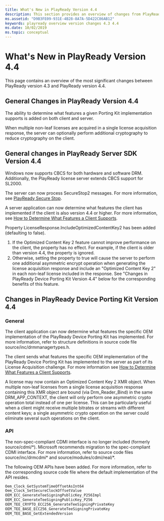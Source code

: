 ```yaml
---
title: What's New in PlayReady Version 4.4
description: This section provides an overview of changes from PlayReady version 4.3 to PlayReady version 4.4.
ms.assetid: "D9B3FE09-931E-4B28-8A7A-5D422C86AB12"
keywords: playready overview version changes 4.3 4.4
ms.date: 10/02/2019
ms.topic: conceptual
---
```


# What's New in PlayReady Version 4.4

This page contains an overview of the most significant changes between PlayReady version 4.3 and PlayReady version 4.4.

## General Changes in PlayReady Version 4.4

The ability to determine what features a given Porting Kit implementation supports is added on both client and server.

When multiple non-leaf licenses are acquired in a single license acquisition response, the server can optionally perform additional cryptography to reduce cryptography on the client.

## General changes in PlayReady Server SDK Version 4.4

Windows now supports CBCS for both hardware and software DRM.  Additionally, the PlayReady license server extends CBCS support for SL2000.

The server can now process SecureStop2 messages. For more information, see [PlayReady Secure Stop](../../Features/secure-stop-pk.md).

A server application can now determine what features the client has implemented if the client is also version 4.4 or higher. For more information, see [How to Determine What Features a Client Supports](../../Advanced/how-to-determine-client-features.md).

Property LicenseResponse.IncludeOptimizedContentKey2 has been added (defaulting to false).

1. If the Optimized Content Key 2 feature cannot improve performance on the client, the property has no effect.  For example, if the client is older than version 4.4, the property is ignored.
2. Otherwise, setting the property to true will cause the server to perform one additional asymmetric encrypt operation when generating the license acquisition response and include an "Optimized Content Key 2" in each non-leaf license included in the response.
See "Changes in PlayReady Device Porting Kit Version 4.4" below for the corresponding benefits of this feature.

## Changes in PlayReady Device Porting Kit Version 4.4

### General

The client application can now determine what features the specific OEM implementation of the PlayReady Device Porting Kit has implemented. For more information, refer to structure definitions in source code file source/inc/drmmanagertypes.h.

The client sends what features the specific OEM implementation of the PlayReady Device Porting Kit has implemented to the server as part of its License Acquisition challenge. For more information see [How to Determine What Features a Client Supports](../../Advanced/how-to-determine-client-features.md).

A license may now contain an Optimized Content Key 2 XMR object.  When multiple non-leaf licenses from a single license acquisition response containing this XMR object are bound (via Drm_Reader_Bind) in the same DRM_APP_CONTEXT, the client will only perform one asymmetric crypto operation total instead of one per license.  This can be particularly useful when a client might receive multiple bitrates or streams with different content keys; a single asymmetric crypto operation on the server could eliminate several such operations on the client.

### API

The non-spec-compliant CDMI interface is no longer included (formerly source/cdmi/\*). Microsoft recommends migration to the spec-compliant CDMI interface. For more information, refer to source code files source/inc/drmcdmi\* and source/modules/cdmi/real/\*.

The following OEM APIs have been added. For more information, refer to the corresponding source code file where the default implementation of the API resides.

```c
Oem_Clock_GetSystemTimeOffsetAsInt64
Oem_Clock_SetSecureClockOffsetValue
OEM_ECC_GenerateTeeSigningPublicKey_P256Impl
OEM_ECC_GenerateTeeSigningPublicKey_P256
OEM_TEE_CRYPTO_ECC256_GenerateTeeSigningPrivateKey
OEM_TEE_BASE_ECC256_GenerateTeeSigningPrivateKey
OEM_TEE_BASE_GetExtendedVersion
```
